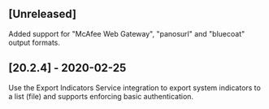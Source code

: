 ## [Unreleased]
Added support for "McAfee Web Gateway", "panosurl" and "bluecoat" output formats.

## [20.2.4] - 2020-02-25
Use the Export Indicators Service integration to export system indicators to a list (file) and supports enforcing basic authentication.
